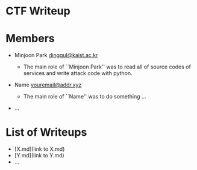 CTF Writeup
===========

# Members

- Minjoon Park <dinggul@kaist.ac.kr>
    * The main role of ``Minjoon Park'' was to read all of source codes of services
    and write attack code with python.

- Name <youremail@addr.xyz>
    * The main role of ``Name'' was to do something ...
- ...

# List of Writeups

- [X.md](link to X.md)
- [Y.md](link to Y.md)
- ...
